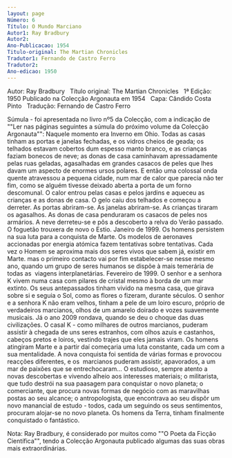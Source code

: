 ```yaml
---
layout: page
Número: 6
Título: O Mundo Marciano
Autor1: Ray Bradbury
Autor2: 
Ano-Publicacao: 1954
Titulo-original: The Martian Chronicles
Tradutor1: Fernando de Castro Ferro
Tradutor2: 
Ano-edicao: 1950
---
```

Autor: Ray Bradbury
 
Título original: The Martian Chronicles
 
1ª Edição: 1950
Publicado na Colecção Argonauta em 1954
 
Capa: Cândido Costa Pinto 
 
Tradução: Fernando de Castro Ferro

Súmula - foi apresentada no livro nº5 
da Colecção, com a indicação de ""Ler nas páginas seguintes a súmula do 
próximo volume da Colecção Argonauta"":
Naquele momento era Inverno em Ohio. Todas as casas tinham as portas e janelas fechadas, e os vidros cheios de geada; os telhados estavam cobertos dum espesso manto branco, e as crianças faziam bonecos de neve; as donas de casa caminhavam apressadamente pelas ruas geladas, agasalhadas em grandes casacos de peles que lhes davam um aspecto de enormes ursos polares.
E então uma colossal onda quente atravessou a pequena cidade, num mar de calor que parecia não ter fim, como se alguém tivesse deixado aberta a porta de um forno descomunal. O calor entrou pelas casas e pelos jardins e aqueceu as crianças e as donas de casa. O gelo caiu dos telhados e começou a derreter. As portas abriram-se. As janelas abriram-se. As crianças tiraram os agasalhos. As donas de casa penduraram os casacos de peles nos armários. A neve derreteu-se e pôs a descoberto a relva do Verão passado.
O foguetão trouxera de novo o Estio.
Janeiro de 1999. Os homens persistem na sua luta para a conquista de Marte. Os modelos de aeronaves accionadas por energia atómica fazem tentativas sobre tentativas. Cada vez o Homem se aproxima mais dos seres vivos que sabem já, existir em Marte. mas o primeiro contacto vai por fim estabelecer-se nesse mesmo ano, quando um grupo de seres humanos se dispõe à mais temerária de todas as  viagens interplanetárias.
Fevereiro de 1999. O senhor e a senhora K vivem numa casa com pilares de cristal mesmo à borda de um mar extinto. Os seus antepassados tinham vivido na mesma casa, que girava sobre si e seguia o Sol, como as flores o fizeram, durante séculos. O senhor e a senhora K não eram velhos, tinham a pele de um loiro escuro, próprio de verdadeiros marcianos, olhos de um amarelo doirado e vozes suavemente musicais.
Já o ano 2009 rondava, quando se deu o choque das duas civilizações. O casal K - como milhares de outros marcianos, puderam assistir à chegada de uns seres estranhos, com olhos azuis e castanhos, cabeços pretos e loiros, vestindo trajes que eles jamais viram. Os homens atingiram Marte e a partir daí começaria uma luta constante, cada um com a sua mentalidade. A nova conquista foi sentida de várias formas e provocou reacções diferentes, e os  marcianos puderam assistir, apavorados, a um mar de paixões que se entrechocaram... O estudioso, sempre atento a novas descobertas e vivendo alheio aos interesses materiais; o militarista, que tudo destrói na sua paasagem para conquistar o novo planeta; o comerciante, que procura novas formas de negócio com as maravilhas postas ao seu alcance; o antropologista, que encontrava ao seu dispôr um novo manancial de estudo - todos, cada um seguindo os seus sentimentos, procuram alojar-se no novo planeta.
Os homens da Terra, tinham finalmente conquistado o fantástico.

Nota: Ray Bradbury, é considerado por muitos como ""O Poeta da Ficção Científica"", tendo a Colecção Argonauta publicado algumas das suas obras mais extraordinárias.
